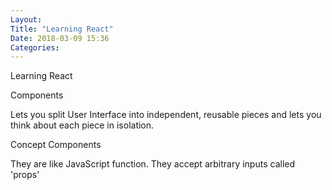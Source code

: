 ```yaml
---
Layout: 
Title: "Learning React"
Date: 2018-03-09 15:36
Categories:
---
```


Learning React

Components 

Lets you split User Interface into independent, reusable pieces and lets you think about each piece in isolation.

Concept Components 

They are like JavaScript function. They accept arbitrary inputs called 'props' 